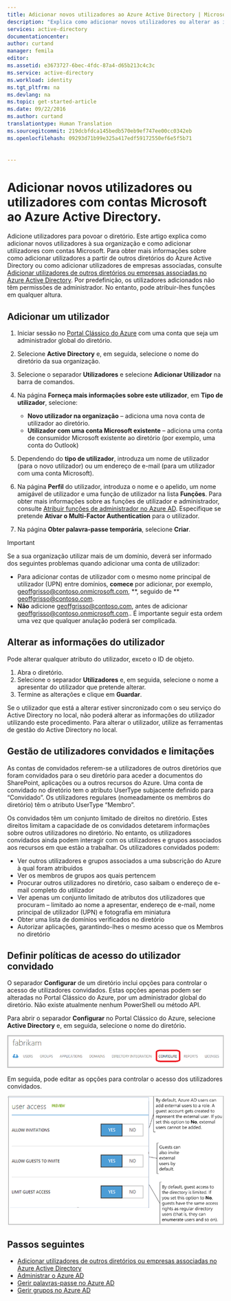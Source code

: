 ```yaml
---
title: Adicionar novos utilizadores ao Azure Active Directory | Microsoft Docs
description: "Explica como adicionar novos utilizadores ou alterar as informações de utilizador no Azure Active Directory."
services: active-directory
documentationcenter: 
author: curtand
manager: femila
editor: 
ms.assetid: e3673727-6bec-4fdc-87a4-d65b213c4c3c
ms.service: active-directory
ms.workload: identity
ms.tgt_pltfrm: na
ms.devlang: na
ms.topic: get-started-article
ms.date: 09/22/2016
ms.author: curtand
translationtype: Human Translation
ms.sourcegitcommit: 219dcbfdca145bedb570eb9ef747ee00cc0342eb
ms.openlocfilehash: 09293d71b99e325a417edf59172550ef6e5f5b71


---
```

# <a name="add-new-users-or-users-with-microsoft-accounts-to-azure-active-directory"></a>Adicionar novos utilizadores ou utilizadores com contas Microsoft ao Azure Active Directory.
Adicione utilizadores para povoar o diretório. Este artigo explica como adicionar novos utilizadores à sua organização e como adicionar utilizadores com contas Microsoft. Para obter mais informações sobre como adicionar utilizadores a partir de outros diretórios do Azure Active Directory ou como adicionar utilizadores de empresas associadas, consulte [Adicionar utilizadores de outros diretórios ou empresas associadas no Azure Active Directory](active-directory-create-users-external.md). Por predefinição, os utilizadores adicionados não têm permissões de administrador. No entanto, pode atribuir-lhes funções em qualquer altura.

## <a name="add-a-user"></a>Adicionar um utilizador
1. Iniciar sessão no [Portal Clássico do Azure](https://manage.windowsazure.com) com uma conta que seja um administrador global do diretório.
2. Selecione **Active Directory** e, em seguida, selecione o nome do diretório da sua organização.
3. Selecione o separador **Utilizadores** e selecione **Adicionar Utilizador** na barra de comandos.
4. Na página **Forneça mais informações sobre este utilizador**, em **Tipo de utilizador**, selecione:
   
   * **Novo utilizador na organização** – adiciona uma nova conta de utilizador ao diretório.
   * **Utilizador com uma conta Microsoft existente** – adiciona uma conta de consumidor Microsoft existente ao diretório (por exemplo, uma conta do Outlook)
5. Dependendo do **tipo de utilizador**, introduza um nome de utilizador (para o novo utilizador) ou um endereço de e-mail (para um utilizador com uma conta Microsoft).
6. Na página **Perfil** do utilizador, introduza o nome e o apelido, um nome amigável de utilizador e uma função de utilizador na lista **Funções**. Para obter mais informações sobre as funções de utilizador e administrador, consulte [Atribuir funções de administrador no Azure AD](active-directory-assign-admin-roles.md). Especifique se pretende **Ativar o Multi-Factor Authentication** para o utilizador.
7. Na página **Obter palavra-passe temporária**, selecione **Criar**.

> [!IMPORTANT]
> Se a sua organização utilizar mais de um domínio, deverá ser informado dos seguintes problemas quando adicionar uma conta de utilizador:
> 
> * Para adicionar contas de utilizador com o mesmo nome principal de utilizador (UPN) entre domínios, **comece** por adicionar, por exemplo, geoffgrisso@contoso.onmicrosoft.com, **, seguido de ** geoffgrisso@contoso.com.
> * **Não** adicione geoffgrisso@contoso.com, antes de adicionar geoffgrisso@contoso.onmicrosoft.com.. É importante seguir esta ordem uma vez que qualquer anulação poderá ser complicada.
> 
> 

## <a name="change-user-information"></a>Alterar as informações do utilizador
Pode alterar qualquer atributo do utilizador, exceto o ID de objeto.

1. Abra o diretório.
2. Selecione o separador **Utilizadores** e, em seguida, selecione o nome a apresentar do utilizador que pretende alterar.
3. Termine as alterações e clique em **Guardar**.

Se o utilizador que está a alterar estiver sincronizado com o seu serviço do Active Directory no local, não poderá alterar as informações do utilizador utilizando este procedimento. Para alterar o utilizador, utilize as ferramentas de gestão do Active Directory no local.

## <a name="guest-user-management-and-limitations"></a>Gestão de utilizadores convidados e limitações
As contas de convidados referem-se a utilizadores de outros diretórios que foram convidados para o seu diretório para aceder a documentos do SharePoint, aplicações ou a outros recursos do Azure. Uma conta de convidado no diretório tem o atributo UserType subjacente definido para “Convidado”. Os utilizadores regulares (nomeadamente os membros do diretório) têm o atributo UserType “Membro”.

Os convidados têm um conjunto limitado de direitos no diretório. Estes direitos limitam a capacidade de os convidados detetarem informações sobre outros utilizadores no diretório. No entanto, os utilizadores convidados ainda podem interagir com os utilizadores e grupos associados aos recursos em que estão a trabalhar. Os utilizadores convidados podem:

* Ver outros utilizadores e grupos associados a uma subscrição do Azure à qual foram atribuídos
* Ver os membros de grupos aos quais pertencem
* Procurar outros utilizadores no diretório, caso saibam o endereço de e-mail completo do utilizador
* Ver apenas um conjunto limitado de atributos dos utilizadores que procuram – limitado ao nome a apresentar, endereço de e-mail, nome principal de utilizador (UPN) e fotografia em miniatura
* Obter uma lista de domínios verificados no diretório
* Autorizar aplicações, garantindo-lhes o mesmo acesso que os Membros no diretório

## <a name="set-guest-user-access-policies"></a>Definir políticas de acesso do utilizador convidado
O separador **Configurar** de um diretório inclui opções para controlar o acesso de utilizadores convidados. Estas opções apenas podem ser alteradas no Portal Clássico do Azure, por um administrador global do diretório. Não existe atualmente nenhum PowerShell ou método API.

Para abrir o separador **Configurar** no Portal Clássico do Azure, selecione **Active Directory** e, em seguida, selecione o nome do diretório.

![Separador Configurar no Azure Active Directory][1]

Em seguida, pode editar as opções para controlar o acesso dos utilizadores convidados.

![opções de controlo de acesso dos utilizadores convidados][2]

## <a name="whats-next"></a>Passos seguintes
* [Adicionar utilizadores de outros diretórios ou empresas associadas no Azure Active Directory](active-directory-create-users-external.md)
* [Administrar o Azure AD](active-directory-administer.md)
* [Gerir palavras-passe no Azure AD](active-directory-manage-passwords.md)
* [Gerir grupos no Azure AD](active-directory-manage-groups.md)

<!--Image references-->
[1]: ./media/active-directory-create-users/RBACDirConfigTab.png
[2]: ./media/active-directory-create-users/RBACGuestAccessControls.png



<!--HONumber=Nov16_HO2-->


